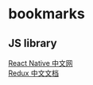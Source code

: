 bookmarks
============
JS library
-------
[React Native 中文网](https://reactnative.cn/) <br>
[Redux 中文文档](http://cn.redux.js.org/index.html)<br>
